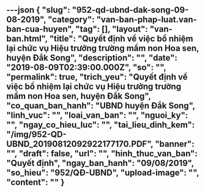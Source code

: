---json
{
    "slug": "952-qd-ubnd-dak-song-09-08-2019",
    "category": "van-ban-phap-luat.van-ban-cua-huyen",
    "tag": [],
    "layout": "van-ban.html",
    "title": "Quyết định về việc bổ nhiệm lại chức vụ Hiệu trưởng trường mầm non Hoa sen, huyện Đắk Song",
    "description": "",
    "date": "2019-08-09T02:39:00.000Z",
    "so": "",
    "permalink": true,
    "trich_yeu": "Quyết định về việc bổ nhiệm lại chức vụ Hiệu trưởng trường mầm non Hoa sen, huyện Đắk Song",
    "co_quan_ban_hanh": "UBND huyện Đắk Song",
    "linh_vuc": "",
    "loai_van_ban": "",
    "nguoi_ky": "",
    "ngay_co_hieu_luc": "",
    "tai_lieu_dinh_kem": "/img/952-QD-UBND_20190812092922177170.PDF",
    "banner": "",
    "draft": false,
    "url": "",
    "hinh_thuc_van_ban": "Quyết định",
    "ngay_ban_hanh": "09/08/2019",
    "so_hieu": "952/QĐ-UBND",
    "upload-image": "",
    "__content__": ""
}
---
